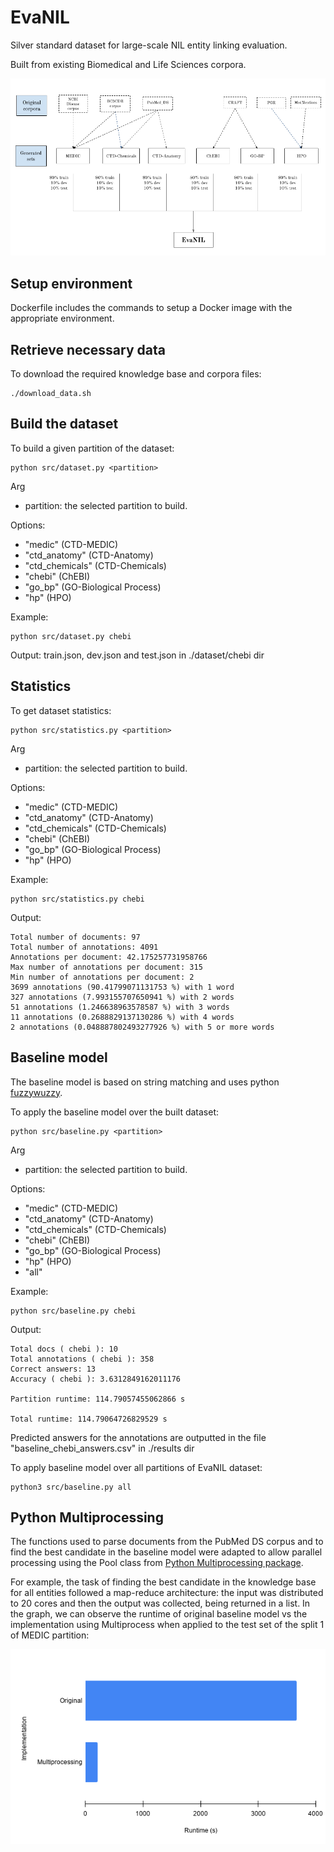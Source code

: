 # EvaNIL
Silver standard dataset for large-scale NIL entity linking evaluation.

Built from existing Biomedical and Life Sciences corpora.

![Dataset generation schema](https://github.com/pedroruas18/EvaNIL/blob/main/evaNIL.png)

## Setup environment

Dockerfile includes the commands to setup a Docker image with the appropriate environment.


## Retrieve necessary data
To download the required knowledge base and corpora files:

```
./download_data.sh
```


## Build the dataset

To build a given partition of the dataset:

```
python src/dataset.py <partition>
```

Arg
- partition: the selected partition to build.

Options:
- "medic" (CTD-MEDIC)
- "ctd_anatomy" (CTD-Anatomy)
- "ctd_chemicals" (CTD-Chemicals)
- "chebi" (ChEBI)
- "go_bp" (GO-Biological Process)
- "hp" (HPO)

Example:

```
python src/dataset.py chebi
```

Output: train.json, dev.json and test.json in ./dataset/chebi dir

## Statistics

To get dataset statistics:
```
python src/statistics.py <partition>
```

Arg
- partition: the selected partition to build.

Options:
- "medic" (CTD-MEDIC)
- "ctd_anatomy" (CTD-Anatomy)
- "ctd_chemicals" (CTD-Chemicals)
- "chebi" (ChEBI)
- "go_bp" (GO-Biological Process)
- "hp" (HPO)

Example:
```
python src/statistics.py chebi
```

Output:
```
Total number of documents: 97
Total number of annotations: 4091
Annotations per document: 42.175257731958766
Max number of annotations per document: 315
Min number of annotations per document: 2
3699 annotations (90.41799071131753 %) with 1 word
327 annotations (7.993155707650941 %) with 2 words
51 annotations (1.246638963578587 %) with 3 words
11 annotations (0.2688829137130286 %) with 4 words
2 annotations (0.048887802493277926 %) with 5 or more words
```


## Baseline model
The baseline model is based on string matching and uses python [fuzzywuzzy](https://pypi.org/project/fuzzywuzzy/).

To apply the baseline model over the built dataset:

```
python src/baseline.py <partition>
```
Arg
- partition: the selected partition to build.

Options:
- "medic" (CTD-MEDIC)
- "ctd_anatomy" (CTD-Anatomy)
- "ctd_chemicals" (CTD-Chemicals)
- "chebi" (ChEBI)
- "go_bp" (GO-Biological Process)
- "hp" (HPO)
- "all"

Example:
```
python src/baseline.py chebi
```
Output:
```
Total docs ( chebi ): 10
Total annotations ( chebi ): 358
Correct answers: 13
Accuracy ( chebi ): 3.6312849162011176

Partition runtime: 114.79057455062866 s

Total runtime: 114.79064726829529 s
```

Predicted answers for the annotations are outputted in the file "baseline_chebi_answers.csv" in ./results dir


To apply baseline model over all partitions of EvaNIL dataset:

```
python3 src/baseline.py all
```

## Python Multiprocessing
The functions used to parse documents from the PubMed DS corpus and to find the best candidate in the baseline model were adapted to allow parallel processing using the Pool class from [Python Multiprocessing package](https://docs.python.org/3/library/multiprocessing.html). 

For example, the task of finding the best candidate in the knowledge base for all entities followed a map-reduce architecture: the input was distributed to 20 cores and then the output was collected, being returned in a list. In the graph, we can observe the runtime of original baseline model vs the implementation using Multiprocess when applied to the test set of the split 1 of MEDIC partition:

![Runtime](https://github.com/pedroruas18/EvaNIL/blob/main/chart.png)


